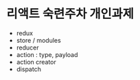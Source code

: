 # 리액트 숙련주차 개인과제
- redux
- store / modules
- reducer
- action : type, payload
- action creator
- dispatch
